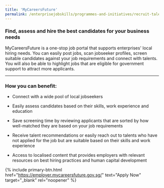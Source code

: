 ```yaml
---
title: 'MyCareersFuture'
permalink: /enterprisejobskills/programmes-and-initiatives/recruit-talent/mycareersfuture/
---
```


### Find, assess and hire the best candidates for your business needs

MyCareersFuture is a one-stop job portal that supports enterprises' local hiring needs. You can easily post jobs, scan jobseeker profiles, screen suitable candidates against your job requirements and connect with talents. You will also be able to highlight jobs that are eligible for government support to attract more applicants.

---

### How you can benefit:

- Connect with a wide pool of local jobseekers

- Easily assess candidates based on their skills, work experience and education

- Save screening time by reviewing applicants that are sorted by how well-matched they are based on your job requirements

- Receive talent recommendations or easily reach out to talents who have not applied for the job but are suitable based on their skills and work experience

- Access to localised content that provides employers with relevant resources on best hiring practices and human capital development

{% include primary-btn.html href="https://employer.mycareersfuture.gov.sg/" text="Apply Now" target="_blank" rel="noopener" %}
<script src="/jquery/resize-tables.js"></script>
